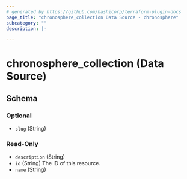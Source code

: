```yaml
---
# generated by https://github.com/hashicorp/terraform-plugin-docs
page_title: "chronosphere_collection Data Source - chronosphere"
subcategory: ""
description: |-
  
---
```


# chronosphere_collection (Data Source)





<!-- schema generated by tfplugindocs -->
## Schema

### Optional

- `slug` (String)

### Read-Only

- `description` (String)
- `id` (String) The ID of this resource.
- `name` (String)
